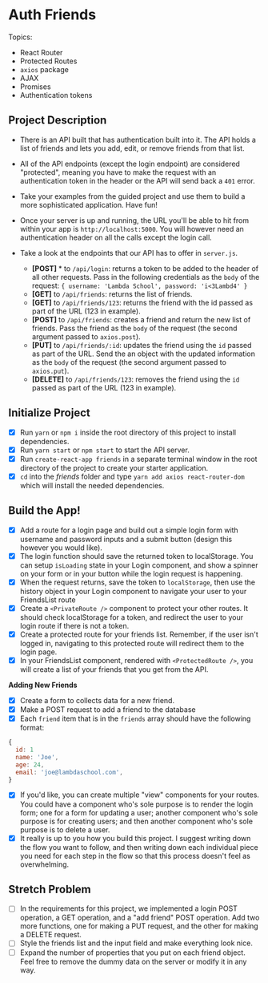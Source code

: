 # Auth Friends

Topics:

* React Router
* Protected Routes
* `axios` package
* AJAX
* Promises
* Authentication tokens

## Project Description

* There is an API built that has authentication built into it. The API holds a list of friends and lets you add, edit, or remove friends from that list. 
* All of the API endpoints (except the login endpoint) are considered "protected", meaning you have to make the request with an authentication token in the header or the API will send back a `401` error. 
* Take your examples from the guided project and use them to build a more sophisticated application. Have fun!
* Once your server is up and running, the URL you'll be able to hit from within your app is `http://localhost:5000`. You will however need an authentication header on all the calls except the login call.
* Take a look at the endpoints that our API has to offer in `server.js`.

  * **[POST]** * to `/api/login`: returns a token to be added to the header of all other requests. Pass in the following credentials as the `body` of the request: `{ username: 'Lambda School', password: 'i<3Lambd4' }`
  * **[GET]** to `/api/friends`: returns the list of friends.
  * **[GET]** to `/api/friends/123`: returns the friend with the id passed as part of the URL (123 in example).
  * **[POST]** to `/api/friends`: creates a friend and return the new list of friends. Pass the friend as the `body` of the request (the second argument passed to `axios.post`).
  * **[PUT]** to `/api/friends/:id`: updates the friend using the `id` passed as part of the URL. Send the an object with the updated information as the `body` of the request (the second argument passed to `axios.put`).
  * **[DELETE]** to `/api/friends/123`: removes the friend using the `id` passed as part of the URL (123 in example).

## Initialize Project

- [X] Run `yarn` or `npm i` inside the root directory of this project to install dependencies.
- [X] Run `yarn start` or `npm start` to start the API server.
- [X] Run `create-react-app friends` in a separate terminal window in the root directory of the project to create your starter application.
- [X] `cd` into the _friends_ folder and type `yarn add axios react-router-dom` which will install the needed dependencies.

## Build the App!
- [X] Add a route for a login page and build out a simple login form with username and password inputs and a submit button (design this however you would like).
- [X] The login function should save the returned token to localStorage. You can setup `isLoading` state in your Login component, and show a spinner on your form or in your button while the login request is happening.
- [X] When the request returns, save the token to `localStorage`, then use the history object in your Login component to navigate your user to your FriendsList route
- [X] Create a `<PrivateRoute />` component to protect your other routes. It should check localStorage for a token, and redirect the user to your login route if there is not a token.
- [X] Create a protected route for your friends list. Remember, if the user isn't logged in, navigating to this protected route will redirect them to the login page.
- [X] In your FriendsList component, rendered with `<ProtectedRoute />`, you will create a list of your friends that you get from the API.

**Adding New Friends**
- [X] Create a form to collects data for a new friend.
- [X] Make a POST request to add a friend to the database
- [X] Each `friend` item that is in the `friends` array should have the following format:

```js
{
  id: 1
  name: 'Joe',
  age: 24,
  email: 'joe@lambdaschool.com',
}
```

- [X] If you'd like, you can create multiple "view" components for your routes. You could have a component who's sole purpose is to render the login form; one for a form for updating a user; another component who's sole purpose is for creating users; and then another component who's sole purpose is to delete a user.
- [X] It really is up to you how you build this project. I suggest writing down the flow you want to follow, and then writing down each individual piece you need for each step in the flow so that this process doesn't feel as overwhelming.

## Stretch Problem

- [ ] In the requirements for this project, we implemented a login POST operation, a GET operation, and a "add friend" POST operation. Add two more functions, one for making a PUT request, and the other for making a DELETE request.
- [ ] Style the friends list and the input field and make everything look nice.
- [ ] Expand the number of properties that you put on each friend object. Feel free to remove the dummy data on the server or modify it in any way.
